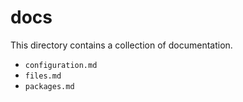 # docs

This directory contains a collection of documentation.

* `configuration.md`
* `files.md`
* `packages.md`
